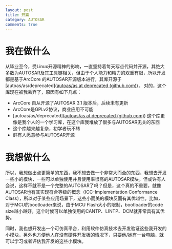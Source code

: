 ```yaml
---
layout: post
title: 开篇
category: AUTOSAR
comments: true
---
```


# 我在做什么

从毕业至今，受Linux开源精神的影响，一直坚持着每天写点代码并开源，其绝大多数为AUTOSAR及其工具链相关，但由于个人能力和精力的双重有限，所以开发都是基于ArcCore 的AUTOSAR开源版本进行，其库开源于[autoas/as/deprecated]([autoas/as at deprecated (github.com)](https://github.com/autoas/as/tree/deprecated))， 对的，这个库现在被我丢弃了，原因有如下几点：

* ArcCore 自从开源了AUTOSAR 3.1 版本后，后续未有更新
* ArcCore是GPLv2协议，商业应用不可能
* [autoas/as/deprecated]([autoas/as at deprecated (github.com)](https://github.com/autoas/as/tree/deprecated)) 这个库更像是我个人的一个学习库，在这个库我堆放了很多与AUTOSAR无关的东西
* 这个库越来越复杂，初学者玩不转
* 鲜有人愿意参与AUTOSAR开源

# 我想做什么

所以，我想做出点更简单的东西，我不想去做一个非常大而全的东西，我想去开发一些小的模块，一些可以单独使用并且使用率很高的AUTOSAR模块。但或许有人会说，这样不就不是一个完整的AUTOSAR了吗？但是，这个真的不重要，就像AUTOSAR也有其实现符合等级的概念（ICC-Implementation Conformance Class），所以对于某些应用场景下，这些小而美的模块反而有其优越性。比如，对于MCU的bootloader来说，由于MCU Flash大小的限制，bootloader的code size越小越好，这个时候可以单独使用的CANTP、LINTP、DCM就非常具有其优势。

同时，我也想开发出一个可仿真平台，利用软件仿真技术去开发验证这些我开发的小模块，另外也方便他人在没有硬件开发板的情况下，只要他/她有一台电脑，就可以学习或者评估我开发的这些小模块。

